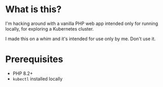 # What is this?

I'm hacking around with a vanilla PHP web app intended only for running locally, for
exploring a Kubernetes cluster.

I made this on a whim and it's intended for use only by me. Don't use it.

# Prerequisites

* PHP 8.2+
* `kubectl` installed locally